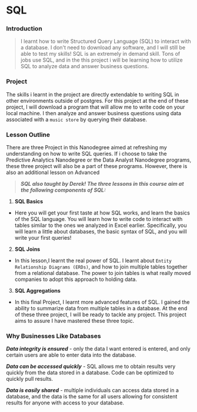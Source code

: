 # SQL

### Introduction 

> I learnt how to write Structured Query Language (SQL) to interact with a database. I don't need to download any software, and I will still be able to test my skills!  SQL is an extremely in demand skill. Tons of jobs use SQL, and in the this project i will be learning how to utilize SQL to analyze data and answer business questions.  

### Project 

The skills i learnt in the project are directly extendable to writing SQL in other environments outside of postgres. For this project at the end of these project, I will download a program that will allow me to write code on your local machine. I then analyze and answer business questions using data associated with a ```music store``` by querying their database.  

### Lesson Outline 

There are three Project in this Nanodegree aimed at refreshing my understanding on how to write SQL queries. If i choose to take the Predictive Analytics Nanodegree or the Data Analyst Nanodegree programs, these three project will also be a part of these programs. However, there is also an additional lesson on Advanced 

> ***SQL also taught by Derek!  The three lessons in this course aim at the following components of SQL:***

1. **SQL Basics** 
- Here you will get your first taste at how SQL works, and learn the basics of the SQL language. You will learn how to write code to interact with tables similar to the ones we analyzed in Excel earlier. Specifically, you will learn a little about databases, the basic syntax of SQL, and you will write your first queries!  

2. **SQL Joins** 
- In this lesson,I learnt the real power of SQL. I learnt about ```Entity Relationship Diagrams (ERDs)```, and how to join multiple tables together from a relational database. The power to join tables is what really moved companies to adopt this approach to holding data.  

3. **SQL Aggregations** 
- In this final Project, I learnt more advanced features of SQL. I gained the ability to summarize data from multiple tables in a database.  At the end of these three project, I will be ready to tackle any project. This project aims to assure I have mastered these three topic.

### Why Businesses Like Databases
***Data integrity is ensured*** - only the data I want entered is entered, and only certain users are able to enter data into the database.


***Data can be accessed quickly*** - SQL allows me to obtain results very quickly from the data stored in a database. Code can be optimized to quickly pull results.


***Data is easily shared*** - multiple individuals can access data stored in a database, and the data is the same for all users allowing for consistent results for anyone with access to your database.
